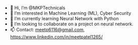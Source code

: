 - 👋 Hi, I’m @MKPTechnicals
- 👀 I’m interested in Machine Learning (ML), Cyber Security
- 🌱 I’m currently learning Neural Network with Python
- 💞️ I’m looking to collaborate on a project on neural network.
- 📫 Contact: meetp6116@gmail.com, https://www.linkedin.com/in/meetpatel1265/

<!---
MKPTechnicals/MKPTechnicals is a ✨ special ✨ repository because its `README.md` (this file) appears on your GitHub profile.
You can click the Preview link to take a look at your changes.
--->
